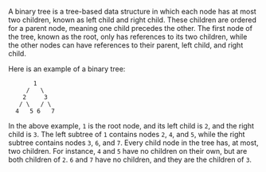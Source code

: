 

A binary tree is a tree-based data structure in which each node has at most two children, known as left child and right child. These children are ordered for a parent node, meaning one child precedes the other. The first node of the tree, known as the root, only has references to its two children, while the other nodes can have references to their parent, left child, and right child.

Here is an example of a binary tree:

```
       1
     /   \
    2     3
   / \   / \
  4   5 6   7
```

In the above example, `1` is the root node, and its left child is `2`, and the right child is `3`. The left subtree of `1` contains nodes `2`, `4`, and `5`, while the right subtree contains nodes `3`, `6`, and `7`. Every child node in the tree has, at most, two children. For instance, `4` and `5` have no children on their own, but are both children of `2`. `6` and `7` have no children, and they are the children of `3`.